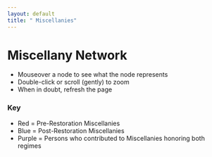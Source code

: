 ```yaml
---
layout: default
title: " Miscellanies"
---
```


# Miscellany Network
- Mouseover a node to see what the node represents
- Double-click or scroll (gently) to zoom
- When in doubt, refresh the page

### Key
- Red = Pre-Restoration Miscellanies
- Blue = Post-Restoration Miscellanies
- Purple = Persons who contributed to Miscellanies honoring both regimes
<div id="network"></div>

<script src="http://d3js.org/d3.v3.min.js"></script>
<script src='miscellanynetwork.js'></script>

